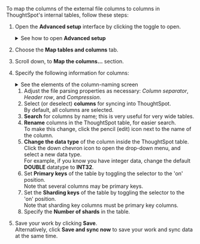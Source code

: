 To map the columns of the external file columns to columns in ThoughtSpot's internal tables, follow these steps:

1. Open the **Advanced setup** interface by clicking the toggle to open.
   <details>
     <summary>See how to  open <strong>Advanced setup</strong></summary>
     <p>
      <img src="../../images/dataflow-advanced-setup.png" alt="Open Advanced setup" /></p>
    </details>

2. Choose the **Map tables and columns** tab.

3. Scroll down, to **Map the columns...** section.

4. Specify the following information for columns:

   <details>
     <summary>See the elements of the column-naming screen</summary>
      <p>
      <img src="../../images/dataflow-map-columns-file-systems.png" alt="Map columns" /></p>
   </details>

   1. Adjust the file parsing properties as necessary: _Column separator_,  _Header row_, and _Compression_.
   2. Select (or deselect) **columns** for syncing into ThoughtSpot.<br/>By default, all columns are selected.
   3. **Search** for columns by name; this is very useful for very wide tables.
   4. **Rename** columns in the ThoughtSpot table, for easier search.<br/>To make this change, click the pencil (edit) icon next to the name of the column.
   5. **Change the data type** of the column inside the ThoughtSpot table.<br/>Click the down chevron icon to open the drop-down menu, and select a new data type.<br/>For example, if you know you have integer data, change the default **DOUBLE** datatype to **INT32**.
   6. Set **Primary keys** of the table by toggling the selector to the 'on' position.<br/>Note that several columns may be primary keys.
   7. Set the **Sharding keys** of the table by toggling the selector to the 'on' position.<br/>Note that sharding key columns must be primary key columns.
   8. Specify the **Number of shards** in the table.

5. Save your work by clicking **Save**.<br/>Alternatively, click **Save and sync now** to save your work and sync data at the same time.
